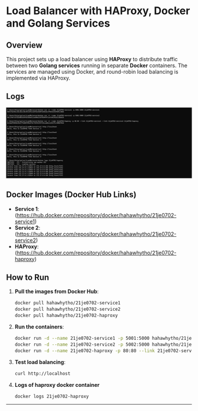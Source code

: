 # Load Balancer with HAProxy, Docker and Golang Services

## Overview

This project sets up a load balancer using **HAProxy** to distribute traffic between two **Golang services** running in separate **Docker** containers. The services are managed using Docker, and round-robin load balancing is implemented via HAProxy.


## Logs
![Traffic log](https://github.com/priyajha23/Load-balance-haproxy/blob/main/logs/TrafficLog.png)


## Docker Images (Docker Hub Links)

- **Service 1**: (https://hub.docker.com/repository/docker/hahawhytho/21je0702-service1)
- **Service 2**: (https://hub.docker.com/repository/docker/hahawhytho/21je0702-service2)
- **HAProxy**: (https://hub.docker.com/repository/docker/hahawhytho/21je0702-haproxy)

## How to Run  
1. **Pull the images from Docker Hub**:  
   ```sh
   docker pull hahawhytho/21je0702-service1  
   docker pull hahawhytho/21je0702-service2  
   docker pull hahawhytho/21je0702-haproxy  
   ```
2. **Run the containers**:  
   ```sh
   docker run -d --name 21je0702-service1 -p 5001:5000 hahawhytho/21je0702-service1  
   docker run -d --name 21je0702-service2 -p 5002:5000 hahawhytho/21je0702-service2  
   docker run -d --name 21je0702-haproxy -p 80:80 --link 21je0702-service1 --link 21je0702-service2 hahawhytho/21je0702-haproxy  
   ```
3. **Test load balancing**:  
   ```sh
   curl http://localhost  
   ```
4. **Logs of haproxy docker container**
   ```sh
   docker logs 21je0702-haproxy
   ```

---



